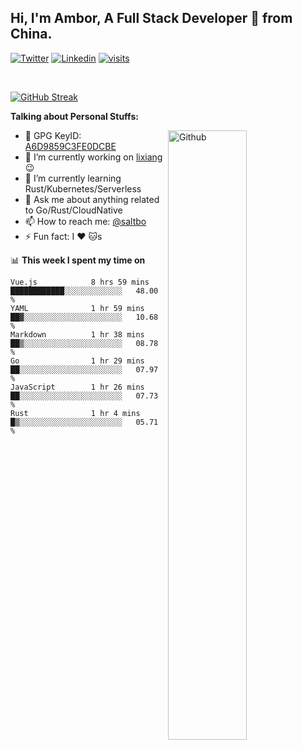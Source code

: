 ## Hi, I'm Ambor, A Full Stack Developer 🚀 from China.

[![Twitter](https://img.shields.io/badge/-saltbo-1ca0f1?style=flat&logo=twitter&logoColor=white)](https://twitter.com/rdsaltbo)
[![Linkedin](https://img.shields.io/badge/-saltbo-blue?style=flat&logo=Linkedin&logoColor=white)](https://www.linkedin.com/in/saltbo/)
[![visits](https://visitor.vercel.app/page/saltbo?color=light-green)](https://github.com/saltbo/)

&nbsp;  

[![GitHub Streak](http://github-readme-streak-stats.herokuapp.com?user=saltbo&hide_border=true&date_format=M%20j%5B%2C%20Y%5D)](https://git.io/streak-stats)

**Talking about Personal Stuffs:**
<!-- Any image aligned to the right. Beware the width  -->
<img width="50%" align="right" alt="Github" src="https://raw.githubusercontent.com/saltbo/saltbo/master/images/git-header.svg" />

- 🤘 GPG KeyID: [A6D9859C3FE0DCBE](https://saltbo.cn/pgp_keys.asc)
- 🔭 I’m currently working on [lixiang](https://www.lixiang.com/) :wink:
- 🌱 I’m currently learning Rust/Kubernetes/Serverless
- 💬 Ask me about anything related to Go/Rust/CloudNative
- 📫 How to reach me: [@saltbo](https://twitter.com/rdsaltbo)
- ⚡ Fun fact: I :heart: :cat:s


📊 **This week I spent my time on**
<!--START_SECTION:waka-->

```text
Vue.js            8 hrs 59 mins   ████████████░░░░░░░░░░░░░   48.00 %
YAML              1 hr 59 mins    ██▓░░░░░░░░░░░░░░░░░░░░░░   10.68 %
Markdown          1 hr 38 mins    ██▒░░░░░░░░░░░░░░░░░░░░░░   08.78 %
Go                1 hr 29 mins    ██░░░░░░░░░░░░░░░░░░░░░░░   07.97 %
JavaScript        1 hr 26 mins    ██░░░░░░░░░░░░░░░░░░░░░░░   07.73 %
Rust              1 hr 4 mins     █▒░░░░░░░░░░░░░░░░░░░░░░░   05.71 %
```

<!--END_SECTION:waka-->
